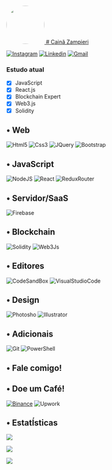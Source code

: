 <a href="https://instagram.com/caina.zamp">
 <img style="border-radius: 50%;" src="https://avatars.githubusercontent.com/u/18425157?v=4" width="100px;" alt=""/> # Cainã Zampieri
 <br />
 
 ​[![​Instagram​](https://img.shields.io/badge/Instagram-E4405F?style=for-the-badge&logo=instagram&logoColor=white&link=mailto:https://instagram.com/caina.zamp)](mailto:https://instagram.com/caina.zamp) ​[![​Linkedin​](https://img.shields.io/badge/LinkedIn-0077B5?style=for-the-badge&logo=linkedin&logoColor=white&link=https://www.linkedin.com/in/cainazampieri)](https://www.linkedin.com/in/cainazampieri/) ​[![​Gmail​](https://img.shields.io/badge/Gmail-D14836?style=for-the-badge&logo=gmail&logoColor=white&link=mailto:caina.zampieri@gmail.com)](mailto:caina.zampieri@gmail.com)
 


### Estudo atual

- [x] JavaScript
- [x] React.js
- [x] Blockchain Expert
- [x] Web3.js
- [x] Solidity

 ## • Web
 
 ![Html5](https://img.shields.io/badge/HTML5-E34F26?style=for-the-badge&logo=html5&logoColor=white) ​![​Css3​](https://img.shields.io/badge/CSS3-1572B6?style=for-the-badge&logo=css3&logoColor=white) ​![​JQuery​](https://img.shields.io/badge/jQuery-0769AD?style=for-the-badge&logo=jquery&logoColor=white)  ​![​Bootstrap​](https://img.shields.io/badge/Bootstrap-563D7C?style=for-the-badge&logo=bootstrap&logoColor=white)


## • JavaScript

​![​NodeJS​](https://img.shields.io/badge/Node.js-43853D?style=for-the-badge&logo=node.js&logoColor=white) ​![​React​](https://img.shields.io/badge/React-20232A?style=for-the-badge&logo=react&logoColor=61DAFB) ​![​Redux​Router​](https://img.shields.io/badge/React_Router-CA4245?style=for-the-badge&logo=react-router&logoColor=white)

## • Servidor/SaaS

​![​Firebase​](https://img.shields.io/badge/Firebase-F29D0C?style=for-the-badge&logo=firebase&logoColor=white)

## • Blockchain

​![​Solidity​](https://img.shields.io/badge/Solidity-e6e6e6?style=for-the-badge&logo=solidity&logoColor=black) ​![​Web3​Js​](https://img.shields.io/badge/web3.js-F16822?style=for-the-badge&logo=web3.js&logoColor=white)

## • Editores

​![​CodeSandBox​](https://img.shields.io/badge/Codesandbox-000000?style=for-the-badge&logo=CodeSandbox&logoColor=white) ​![​Visual​Studio​Code​](https://img.shields.io/badge/Visual_Studio_Code-0078D4?style=for-the-badge&logo=visual%20studio%20code&logoColor=white)

## • Design
​![​Photosho​](https://img.shields.io/badge/adobe%20photoshop-%2331A8FF.svg?style=for-the-badge&logo=adobe%20photoshop&logoColor=white) ​![​Illustrator​](https://img.shields.io/badge/adobe%20illustrator-%23FF9A00.svg?style=for-the-badge&logo=adobe%20illustrator&logoColor=white)

## • Adicionais

​![​Git​](https://img.shields.io/badge/Git-E34F26?style=for-the-badge&logo=git&logoColor=white) ​![​PowerShell​](https://img.shields.io/badge/powershell-5391FE?style=for-the-badge&logo=powershell&logoColor=white)

## • Fale comigo!


 
 ## • Doe um Café!
  ​[![​Binance​](https://img.shields.io/badge/Binance-FCD535?style=for-the-badge&logo=binance&logoColor=white&link=0x7157b42C59E05431cC41Ea396476D367D7668Fef)](0x7157b42C59E05431cC41Ea396476D367D7668Fef) ![​Upwork​](https://img.shields.io/badge/UpWork-6FDA44?style=for-the-badge&logo=Upwork&logoColor=white)
  
 ## • EstatÍsticas 
  
​![​​](https://github-readme-stats.vercel.app/api/top-langs/?username=omaigodi)

​![​​](https://github-profile-summary-cards.vercel.app/api/cards/profile-details?username=omaigodi&theme=vue)

​![​​](https://github-profile-trophy.vercel.app/?username=omaigodi)
